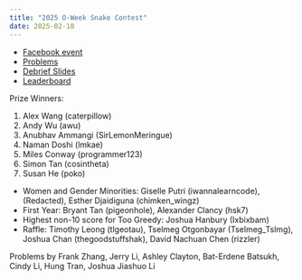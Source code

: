 ```yaml
---
title: "2025 O-Week Snake Contest"
date: 2025-02-10
---
```


- [Facebook event](https://www.facebook.com/events/637375629128412/)
- [Problems](problems.pdf)
- [Debrief Slides](debrief.pdf)
- [Leaderboard](leaderboard)

Prize Winners:

1. Alex Wang (caterpillow)
2. Andy Wu (awu)
3. Anubhav Ammangi (SirLemonMeringue)
4. Naman Doshi (lmkae)
5. Miles Conway (programmer123)
6. Simon Tan (cosintheta)
7. Susan He (poko)

- Women and Gender Minorities: Giselle Putri (iwannalearncode), (Redacted), Esther Djaidiguna (chimken_wingz)
- First Year: Bryant Tan (pigeonhole), Alexander Clancy (hsk7)
- Highest non-10 score for Too Greedy: Joshua Hanbury (Ixbixbam)
- Raffle: Timothy Leong (tlgeotau), Tselmeg Otgonbayar (Tselmeg_Tslmg), Joshua Chan (thegoodstuffshak), David Nachuan Chen (rizzler)

Problems by Frank Zhang, Jerry Li, Ashley Clayton, Bat-Erdene Batsukh, Cindy Li, Hung Tran, Joshua Jiashuo Li